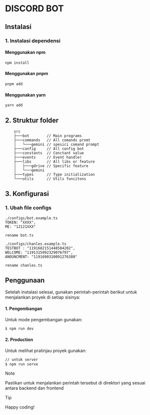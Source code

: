 # DISCORD BOT

## Instalasi

### 1. Instalasi dependensi
#### Menggunakan npm
```
npm install
```

#### Menggunakan pnpm
```
pnpm add
```
#### Menggunakan yarn
```
yarn add
```

## 2. Struktur folder
```
    src
    ├───bot        // Main programs
    ├───commands   // All comands promt
    │   └───gemini // spesici comand prompt
    ├───config     // All config bot
    ├───constants  // Conctant value 
    ├───events     // Event handler
    ├───libs       // All libs or feature
    │   ├───gdrive // Specific feature
    │   └───gemini
    ├───types      // Type initialization
    └───utils      // Utils funcitons
```

## 3. Konfigurasi

### 1. Ubah file configs
```
./configs/bot.example.ts
TOKEN: "XXXX",
ME: "12121XXX"

rename bot.ts
```

```
./configs/chanles.example.ts
TESTBOT : "1191682151448584202",
WELCOME: "1191315992329076797",
ANOUNCMENT: "1191690310091276380"

rename chanles.ts
```
## Penggunaan

Setelah instalasi selesai, gunakan perintah-perintah berikut untuk menjalankan proyek di setiap sisinya:

#### 1. Pengembangan

Untuk mode pengembangan gunakan:
```cmd
$ npm run dev
```
#### 2. Production

Untuk melihat pratinjau proyek gunakan:

```cmd
// untuk server
$ npm run serve
```
> [!NOTE]
> Pastikan untuk menjalankan perintah tersebut di direktori yang sesuai antara backend dan frontend

> [!TIP]
> Happy coding!